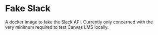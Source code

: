 # Fake Slack

A docker image to fake the Slack API. Currently only concerned with the very minimum required to test Canvas LMS locally.

